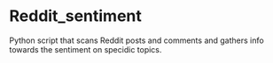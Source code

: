 # Reddit_sentiment
 Python script that scans Reddit posts and comments and gathers info towards the sentiment on specidic topics.

